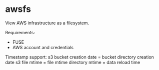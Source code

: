 awsfs
=====

View AWS infrastructure as a filesystem.

Requirements:
* FUSE
* AWS account and credentials

Timestamp support:
s3 bucket creation date = bucket directory creation date
s3 file mtime = file mtime
directory mtime = data reload time

